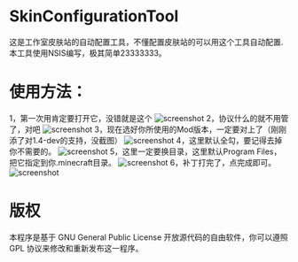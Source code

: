 # SkinConfigurationTool
这是工作室皮肤站的自动配置工具，不懂配置皮肤站的可以用这个工具自动配置.
本工具使用NSIS编写，极其简单23333333。
# 使用方法：
1，第一次用肯定要打开它，没错就是这个
![screenshot](http://github.com/LiarOnce/SkinConfigurationTool/blob/master/screenshot/1.png)
2，协议什么的就不用管了，对吧
![screenshot](http://github.com/LiarOnce/SkinConfigurationTool/blob/master/screenshot/2.png)
3，现在选好你所使用的Mod版本，一定要对上了（刚刚添了对1.4-dev的支持，没截图）
![screenshot](http://github.com/LiarOnce/SkinConfigurationTool/blob/master/screenshot/3.png)
4，这里默认全勾，要记得去掉你不需要的。
![screenshot](http://github.com/LiarOnce/SkinConfigurationTool/blob/master/screenshot/4.png)
5，这里一定要换目录，这里默认Program Files，把它指定到你.minecraft目录。
![screenshot](http://github.com/LiarOnce/SkinConfigurationTool/blob/master/screenshot/5.png)
6，补丁打完了，点完成即可。
![screenshot](http://github.com/LiarOnce/SkinConfigurationTool/blob/master/screenshot/6.png)

# 版权
本程序是基于 GNU General Public License 开放源代码的自由软件，你可以遵照 GPL 协议来修改和重新发布这一程序。
